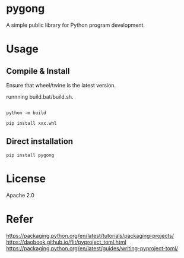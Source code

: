 # pygong

A simple public library for Python program development.

# Usage

## Compile & Install

Ensure that wheel/twine is the latest version.

runnning build.bat/build.sh.

```shell

python -m build

pip install xxx.whl
```

## Direct installation

```shell
pip install pygong
```

# License

Apache 2.0

# Refer

https://packaging.python.org/en/latest/tutorials/packaging-projects/
https://daobook.github.io/flit/pyproject_toml.html
https://packaging.python.org/en/latest/guides/writing-pyproject-toml/